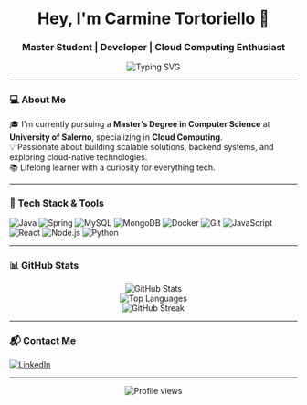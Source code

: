 <h1 align="center">Hey, I'm Carmine Tortoriello 👋</h1>
<h3 align="center">Master Student | Developer | Cloud Computing Enthusiast</h3>

<p align="center">
  <img src="https://readme-typing-svg.demolab.com?font=Fira+Code&size=22&pause=1000&color=00F9FF&center=true&vCenter=true&width=440&lines=Master+Student+in+Computer+Science+@+UNISA;Cloud+Computing+Track;Curious+mind%2C+always+growing+🚀" alt="Typing SVG" />
</p>

---

### 💻 About Me

🎓 I'm currently pursuing a **Master’s Degree in Computer Science** at **University of Salerno**, specializing in **Cloud Computing**.  
💡 Passionate about building scalable solutions, backend systems, and exploring cloud-native technologies.  
📚 Lifelong learner with a curiosity for everything tech.

---

### 🧰 Tech Stack & Tools

![Java](https://img.shields.io/badge/-Java-007396?style=flat-square&logo=java&logoColor=white)
![Spring](https://img.shields.io/badge/-Spring-6DB33F?style=flat-square&logo=spring&logoColor=white)
![MySQL](https://img.shields.io/badge/-MySQL-4479A1?style=flat-square&logo=mysql&logoColor=white)
![MongoDB](https://img.shields.io/badge/-MongoDB-47A248?style=flat-square&logo=mongodb&logoColor=white)
![Docker](https://img.shields.io/badge/-Docker-2496ED?style=flat-square&logo=docker&logoColor=white)
![Git](https://img.shields.io/badge/-Git-F05032?style=flat-square&logo=git&logoColor=white)
![JavaScript](https://img.shields.io/badge/-JavaScript-F7DF1E?style=flat-square&logo=javascript&logoColor=black)
![React](https://img.shields.io/badge/-React-61DAFB?style=flat-square&logo=react&logoColor=black)
![Node.js](https://img.shields.io/badge/-Node.js-339933?style=flat-square&logo=node.js&logoColor=white)
![Python](https://img.shields.io/badge/-Python-3776AB?style=flat-square&logo=python&logoColor=white)

---

### 📊 GitHub Stats

<p align="center">
  <img src="https://github-readme-stats.vercel.app/api?username=karmiin&show_icons=true&theme=tokyonight&hide_border=true" alt="GitHub Stats" />
  <br/>
  <img src="https://github-readme-stats.vercel.app/api/top-langs/?username=karmiin&layout=compact&theme=tokyonight&hide_border=true" alt="Top Languages" />
  <br/>
  <img src="https://github-readme-streak-stats.herokuapp.com/?user=karmiin&theme=tokyonight&hide_border=true" alt="GitHub Streak" />
</p>

---

### 📬 Contact Me

[![LinkedIn](https://img.shields.io/badge/-Carmine%20Tortoriello-blue?style=flat-square&logo=Linkedin&logoColor=white&link=https://www.linkedin.com/in/carmine-tortoriello/)](https://www.linkedin.com/in/carmine-tortoriello/)

---

<p align="center">
  <img src="https://komarev.com/ghpvc/?username=karmiin&style=flat-square&color=lightgrey" alt="Profile views" />
</p>
